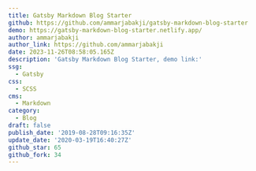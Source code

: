 ```yaml
---
title: Gatsby Markdown Blog Starter
github: https://github.com/ammarjabakji/gatsby-markdown-blog-starter
demo: https://gatsby-markdown-blog-starter.netlify.app/
author: ammarjabakji
author_link: https://github.com/ammarjabakji
date: 2023-11-26T08:58:05.165Z
description: 'Gatsby Markdown Blog Starter, demo link:'
ssg:
  - Gatsby
css:
  - SCSS
cms:
  - Markdown
category:
  - Blog
draft: false
publish_date: '2019-08-28T09:16:35Z'
update_date: '2020-03-19T16:40:27Z'
github_star: 65
github_fork: 34
---
```

